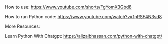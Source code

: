 
How to use: https://www.youtube.com/shorts/FgYomX3Gbd8

How to run Python code: https://www.youtube.com/watch?v=1pRSF4N3sd8

More Resources: 

Learn Python With Chatgpt:
https://alizaibhassan.com/python-with-chatgpt/

